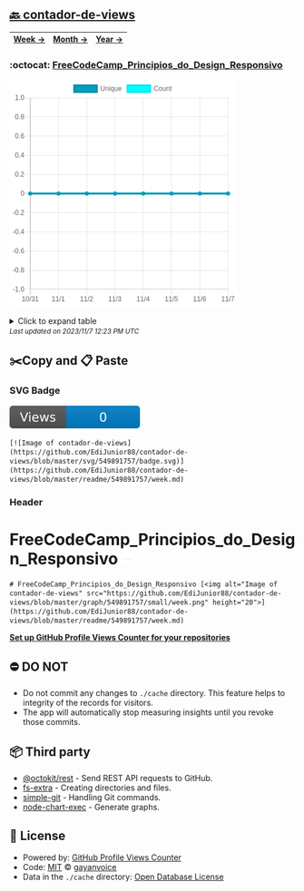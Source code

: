 ## [🔙 contador-de-views](https://github.com/EdiJunior88/contador-de-views)
| [**Week →**](https://github.com/EdiJunior88/contador-de-views/blob/master/readme/549891757/week.md) | [**Month →**](https://github.com/EdiJunior88/contador-de-views/blob/master/readme/549891757/month.md) | [**Year →**](https://github.com/EdiJunior88/contador-de-views/blob/master/readme/549891757/year.md) |
| ---- | ---- | ----- |
### :octocat: [FreeCodeCamp_Principios_do_Design_Responsivo](https://github.com/EdiJunior88/FreeCodeCamp_Principios_do_Design_Responsivo)
![Image of contador-de-views](https://github.com/EdiJunior88/contador-de-views/blob/master/graph/549891757/large/week.png)

<details>
	<summary>Click to expand table</summary>
	<h2>:calendar: Week Page Views Table</h2>
<table>
	<tr>
		<th>
			Last Updated
		</th>
		<th>
			Unique
		</th>
		<th>
			Count
		</th>
	</tr>
	<tr>
		<td>
			<code>2023/11/7</code>
		</td>
		<td>
			<code>0</code>
		</td>
		<td>
			<code>0</code>
		</td>
	</tr>
	<tr>
		<td>
			<code>2023/11/6</code>
		</td>
		<td>
			<code>0</code>
		</td>
		<td>
			<code>0</code>
		</td>
	</tr>
	<tr>
		<td>
			<code>2023/11/5</code>
		</td>
		<td>
			<code>0</code>
		</td>
		<td>
			<code>0</code>
		</td>
	</tr>
	<tr>
		<td>
			<code>2023/11/4</code>
		</td>
		<td>
			<code>0</code>
		</td>
		<td>
			<code>0</code>
		</td>
	</tr>
	<tr>
		<td>
			<code>2023/11/3</code>
		</td>
		<td>
			<code>0</code>
		</td>
		<td>
			<code>0</code>
		</td>
	</tr>
	<tr>
		<td>
			<code>2023/11/2</code>
		</td>
		<td>
			<code>0</code>
		</td>
		<td>
			<code>0</code>
		</td>
	</tr>
	<tr>
		<td>
			<code>2023/11/1</code>
		</td>
		<td>
			<code>0</code>
		</td>
		<td>
			<code>0</code>
		</td>
	</tr>
	<tr>
		<td>
			<code>2023/10/31</code>
		</td>
		<td>
			<code>0</code>
		</td>
		<td>
			<code>0</code>
		</td>
	</tr>
</table>

</details>
<small><i>Last updated on 2023/11/7 12:23 PM UTC</i></small>

## ✂️Copy and 📋 Paste
### SVG Badge
[![Image of contador-de-views](https://github.com/EdiJunior88/contador-de-views/blob/master/svg/549891757/badge.svg)](https://github.com/EdiJunior88/contador-de-views/blob/master/readme/549891757/week.md)
```readme
[![Image of contador-de-views](https://github.com/EdiJunior88/contador-de-views/blob/master/svg/549891757/badge.svg)](https://github.com/EdiJunior88/contador-de-views/blob/master/readme/549891757/week.md)
```
### Header
# FreeCodeCamp_Principios_do_Design_Responsivo [<img alt="Image of contador-de-views" src="https://github.com/EdiJunior88/contador-de-views/blob/master/graph/549891757/small/week.png" height="20">](https://github.com/EdiJunior88/contador-de-views/blob/master/readme/549891757/week.md)
```readme
# FreeCodeCamp_Principios_do_Design_Responsivo [<img alt="Image of contador-de-views" src="https://github.com/EdiJunior88/contador-de-views/blob/master/graph/549891757/small/week.png" height="20">](https://github.com/EdiJunior88/contador-de-views/blob/master/readme/549891757/week.md)
```
[**Set up GitHub Profile Views Counter for your repositories**](https://github.com/gayanvoice/github-profile-views-counter)
## ⛔ DO NOT
- Do not commit any changes to `./cache` directory. This feature helps to integrity of the records for visitors.
- The app will automatically stop measuring insights until you revoke those commits.
## 📦 Third party

- [@octokit/rest](https://www.npmjs.com/package/@octokit/rest) - Send REST API requests to GitHub.
- [fs-extra](https://www.npmjs.com/package/fs-extra) - Creating directories and files.
- [simple-git](https://www.npmjs.com/package/simple-git) - Handling Git commands.
- [node-chart-exec](https://www.npmjs.com/package/node-chart-exec) - Generate graphs.
## 📄 License
- Powered by: [GitHub Profile Views Counter](https://github.com/gayanvoice/github-profile-views-counter)
- Code: [MIT](./LICENSE) © [gayanvoice](https://github.com/gayanvoice/github-profile-views-counter)
- Data in the `./cache` directory: [Open Database License](https://opendatacommons.org/licenses/odbl/1-0/)